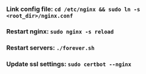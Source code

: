 ### Link config file: `cd /etc/nginx && sudo ln -s <root_dir>/nginx.conf`

### Restart nginx: `sudo nginx -s reload`

### Restart servers: `./forever.sh`

### Update ssl settings: `sudo certbot --nginx`
